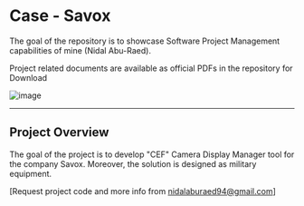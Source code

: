 # Case - Savox

The goal of the repository is to showcase Software Project Management capabilities of mine (Nidal Abu-Raed).

Project related documents are available as official PDFs in the repository for Download

![image](https://github.com/user-attachments/assets/8ce8d39f-78d8-4b6f-872e-87ddec73737d)


----------------------------------------------------------------------------------------------------------------------------------------------------------------------------------------------------------------------------------------------------------------------------------
## Project Overview

The goal of the project is to develop "CEF" Camera Display Manager tool for the company Savox. Moreover, the solution is designed as military equipment.

[Request project code and more info from nidalaburaed94@gmail.com]
